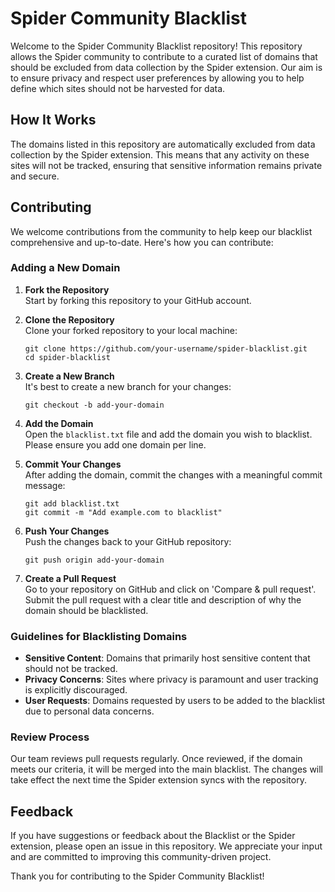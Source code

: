 # Spider Community Blacklist

Welcome to the Spider Community Blacklist repository! This repository allows the Spider community to contribute to a curated list of domains that should be excluded from data collection by the Spider extension. Our aim is to ensure privacy and respect user preferences by allowing you to help define which sites should not be harvested for data.

## How It Works

The domains listed in this repository are automatically excluded from data collection by the Spider extension. This means that any activity on these sites will not be tracked, ensuring that sensitive information remains private and secure.

## Contributing

We welcome contributions from the community to help keep our blacklist comprehensive and up-to-date. Here's how you can contribute:

### Adding a New Domain

1. **Fork the Repository**  
   Start by forking this repository to your GitHub account.

2. **Clone the Repository**  
   Clone your forked repository to your local machine:

   ```
   git clone https://github.com/your-username/spider-blacklist.git
   cd spider-blacklist
   ```

3. **Create a New Branch**  
   It's best to create a new branch for your changes:

   ```
   git checkout -b add-your-domain
   ```

4. **Add the Domain**  
   Open the `blacklist.txt` file and add the domain you wish to blacklist. Please ensure you add one domain per line.

5. **Commit Your Changes**  
   After adding the domain, commit the changes with a meaningful commit message:

   ```
   git add blacklist.txt
   git commit -m "Add example.com to blacklist"
   ```

6. **Push Your Changes**  
   Push the changes back to your GitHub repository:

   ```
   git push origin add-your-domain
   ```

7. **Create a Pull Request**  
   Go to your repository on GitHub and click on 'Compare & pull request'. Submit the pull request with a clear title and description of why the domain should be blacklisted.

### Guidelines for Blacklisting Domains

- **Sensitive Content**: Domains that primarily host sensitive content that should not be tracked.
- **Privacy Concerns**: Sites where privacy is paramount and user tracking is explicitly discouraged.
- **User Requests**: Domains requested by users to be added to the blacklist due to personal data concerns.

### Review Process

Our team reviews pull requests regularly. Once reviewed, if the domain meets our criteria, it will be merged into the main blacklist. The changes will take effect the next time the Spider extension syncs with the repository.

## Feedback

If you have suggestions or feedback about the Blacklist or the Spider extension, please open an issue in this repository. We appreciate your input and are committed to improving this community-driven project.

Thank you for contributing to the Spider Community Blacklist!
